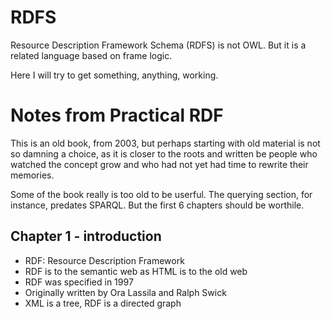 # RDFS

Resource Description Framework Schema (RDFS) is not OWL. But it is a related
language based on frame logic.

Here I will try to get something, anything, working.

# Notes from Practical RDF

This is an old book, from 2003, but perhaps starting with old material is not
so damning a choice, as it is closer to the roots and written be people who
watched the concept grow and who had not yet had time to rewrite their
memories.

Some of the book really is too old to be userful. The querying section, for
instance, predates SPARQL. But the first 6 chapters should be worthile.

## Chapter 1 - introduction

 * RDF: Resource Description Framework
 * RDF is to the semantic web as HTML is to the old web
 * RDF was specified in 1997
 * Originally written by Ora Lassila and Ralph Swick
 * XML is a tree, RDF is a directed graph
